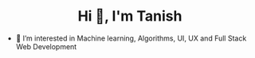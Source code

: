 <h1 align="center">Hi 👋, I'm Tanish</h1>

- 👀 I’m interested in Machine learning, Algorithms, UI, UX and Full Stack Web Development

